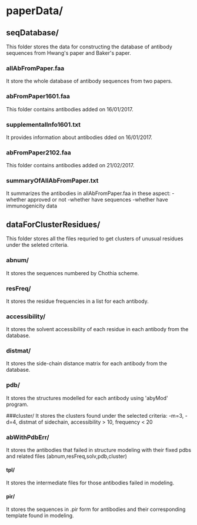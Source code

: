 paperData/
========

seqDatabase/
------------
This folder stores the data for constructing the database of antibody sequences from Hwang's paper and Baker's paper.

### allAbFromPaper.faa
It store the whole database of antibody sequences from two papers.

### abFromPaper1601.faa
This folder contains antibodies added on 16/01/2017.

### supplementalInfo1601.txt
It provides information about antibodies dded on 16/01/2017.

### abFromPaper2102.faa
This folder contains antibodies added on 21/02/2017.

### summaryOfAllAbFromPaper.txt
It summarizes the antibodies in allAbFromPaper.faa in these aspect:
-whether approved or not
-whether have sequences
-whether have immunogenicity data


dataForClusterResidues/
-----------------------
This folder stores all the files requried to get clusters of unusual residues under the seleted criteria.

### abnum/
It stores the sequences numbered by Chothia scheme.

### resFreq/
It stores the residue frequencies in a list for each antibody.

### accessibility/
It stores the solvent accessibility of each residue in each antibody from the database.

### distmat/
It stores the side-chain distance matrix for each antibody from the database.

### pdb/
It stores the structures modelled for each antibody using 'abyMod' program.

###cluster/
It stores the clusters found under the selected criteria:
-m=3, -d=4, distmat of sidechain,  accessibility > 10, frequency < 20

### abWithPdbErr/
It stores the antibodies that failed in structure modeling with their fixed pdbs and related files (abnum,resFreq,solv,pdb,cluster)

#### tpl/
It stores the intermediate files for those antibodies failed in modeling.

#### pir/
It stores the sequences in .pir form for antibodies and their corresponding template found in modeling.

